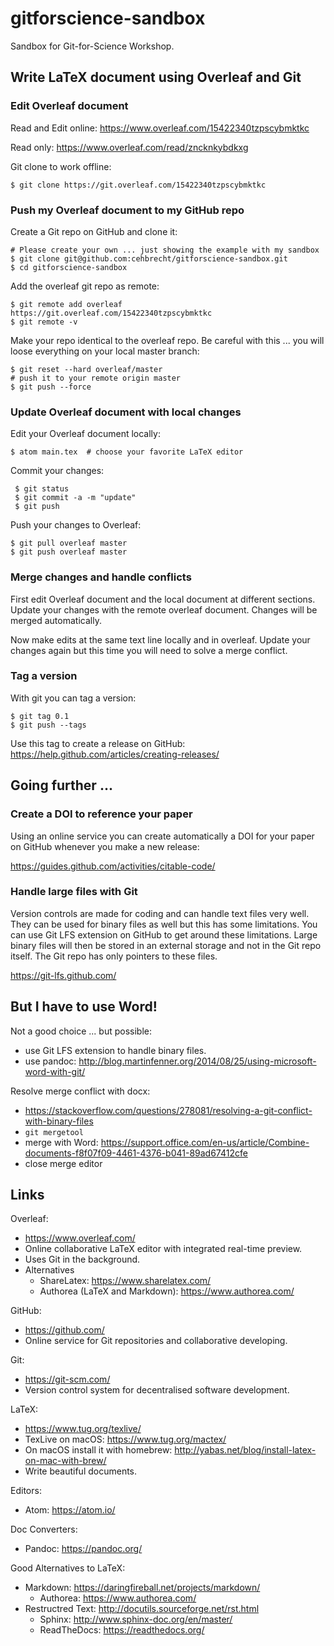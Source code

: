 # gitforscience-sandbox

Sandbox for Git-for-Science Workshop.


## Write LaTeX document using Overleaf and Git

### Edit Overleaf document

Read and Edit online:
https://www.overleaf.com/15422340tzpscybmktkc

Read only:
https://www.overleaf.com/read/zncknkybdkxg

Git clone to work offline:

    $ git clone https://git.overleaf.com/15422340tzpscybmktkc

### Push my Overleaf document to my GitHub repo

Create a Git repo on GitHub and clone it:

    # Please create your own ... just showing the example with my sandbox
    $ git clone git@github.com:cehbrecht/gitforscience-sandbox.git
    $ cd gitforscience-sandbox

Add the overleaf git repo as remote:

    $ git remote add overleaf https://git.overleaf.com/15422340tzpscybmktkc
    $ git remote -v

Make your repo identical to the overleaf repo. Be careful with this ... you will loose everything on your local master branch:

    $ git reset --hard overleaf/master
    # push it to your remote origin master
    $ git push --force

### Update Overleaf document with local changes

Edit your Overleaf document locally:

    $ atom main.tex  # choose your favorite LaTeX editor

Commit your changes:

     $ git status
     $ git commit -a -m "update"
     $ git push

Push your changes to Overleaf:

    $ git pull overleaf master
    $ git push overleaf master

### Merge changes and handle conflicts

First edit Overleaf document and the local document at different sections.
Update your changes with the remote overleaf document. Changes will be merged automatically.

Now make edits at the same text line locally and in overleaf. Update your changes again
but this time you will need to solve a merge conflict.   

### Tag a version

With git you can tag a version:

    $ git tag 0.1
    $ git push --tags

Use this tag to create a release on GitHub:
https://help.github.com/articles/creating-releases/

## Going further ...

### Create a DOI to reference your paper

Using an online service you can create automatically a DOI for your paper on GitHub
whenever you make a new release:

https://guides.github.com/activities/citable-code/

### Handle large files with Git

Version controls are made for coding and can handle text files very well.
They can be used for binary files as well but this has some limitations.
You can use Git LFS extension on GitHub to get around these limitations. Large binary files will then be stored in an external storage and not in the Git repo itself. The Git repo has only pointers to these files.

https://git-lfs.github.com/

## But I have to use Word!

Not a good choice ... but possible:

* use Git LFS extension to handle binary files.
* use pandoc: http://blog.martinfenner.org/2014/08/25/using-microsoft-word-with-git/

Resolve merge conflict with docx:
* https://stackoverflow.com/questions/278081/resolving-a-git-conflict-with-binary-files
* `git mergetool`
* merge with Word: https://support.office.com/en-us/article/Combine-documents-f8f07f09-4461-4376-b041-89ad67412cfe
* close merge editor

## Links

Overleaf:
* https://www.overleaf.com/
* Online collaborative LaTeX editor with integrated real-time preview.
* Uses Git in the background.
* Alternatives
  * ShareLatex: https://www.sharelatex.com/
  * Authorea (LaTeX and Markdown): https://www.authorea.com/

GitHub:
* https://github.com/
* Online service for Git repositories and collaborative developing.

Git:
* https://git-scm.com/
* Version control system for decentralised software development.

LaTeX:
* https://www.tug.org/texlive/
* TexLive on macOS: https://www.tug.org/mactex/
* On macOS install it with homebrew: http://yabas.net/blog/install-latex-on-mac-with-brew/
* Write beautiful documents.

Editors:
* Atom: https://atom.io/

Doc Converters:
* Pandoc: https://pandoc.org/

Good Alternatives to LaTeX:
* Markdown: https://daringfireball.net/projects/markdown/
  * Authorea: https://www.authorea.com/
* Restructred Text: http://docutils.sourceforge.net/rst.html
  * Sphinx: http://www.sphinx-doc.org/en/master/
  * ReadTheDocs: https://readthedocs.org/

